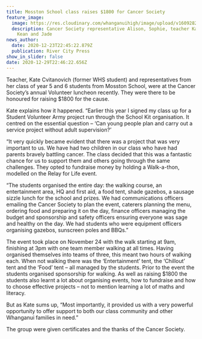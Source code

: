 ```yaml
---
title: Mosston School class raises $1800 for Cancer Society
feature_image:
  image: https://res.cloudinary.com/whanganuihigh/image/upload/v1609282006/News/Kate_Cvitanovich._RCP_24.12.20.jpg
  description: Cancer Society representative Alison, Sophie, teacher Kate, Lily,
    Kean and Jade
news_author:
  date: 2020-12-23T22:45:22.879Z
  publication: River City Press
show_in_slider: false
date: 2020-12-29T22:46:22.656Z
---
```

Teacher, Kate Cvitanovich (former WHS student) and representatives from her class of year 5 and 6 students from Mosston School, were at the Cancer Society’s annual Volunteer luncheon recently. They were there to be honoured for raising $1800 for the cause.

Kate explains how it happened. “Earlier this year I signed my class up for a Student Volunteer Army project run through the School Kit organisation. It centred on the essential question – ‘Can young people plan and carry out a service project without adult supervision?’

“It very quickly became evident that there was a project that was very important to us. We have had two children in our class who have had parents bravely battling cancer. The class decided that this was a fantastic chance for us to support them and others going through the same challenges. They opted to fundraise money by holding a Walk-a-thon, modelled on the Relay for Life event.

“The students organised the entire day: the walking course, an entertainment area, HQ and first aid, a food tent, shade gazebos, a sausage sizzle lunch for the school and prizes. We had communications officers emailing the Cancer Society to plan the event, caterers planning the menu, ordering food and preparing it on the day, finance officers managing the budget and sponsorship and safety officers ensuring everyone was sage and healthy on the day. We had students who were equipment officers organising gazebos, sunscreen poles and BBQs.”

The event took place on November 24 with the walk starting at 9am, finishing at 3pm with one team member walking at all times. Having organised themselves into teams of three, this meant two hours of walking each. When not walking there was the ‘Entertainment’ tent, the ‘Chillout’ tent and the ‘Food’ tent – all managed by the students. Prior to the event the students organised sponsorship for walking.
As well as raising $1800 the students also learnt a lot about organising events, how to fundraise and how to choose effective projects – not to mention learning a lot of maths and literacy.

But as Kate sums up, “Most importantly, it provided us with a very powerful opportunity to offer support to both our class community and other Whanganui families in need.”

The group were given certificates and the thanks of the Cancer Society. 